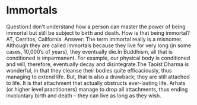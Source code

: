 # Immortals

Question:I don’t understand how a person can master the power of being immortal but still be subject to birth and death. How is that being immortal?​AT, Cerritos, California       Answer: The term immortal really is a misnomer. Although they are called immortals because they live for very long (in some cases, 10,000’s of years), they eventually die.In Buddhism, all that is conditioned is impermanent. For example, our physical body is conditioned and will, therefore, eventually decay and disintegrate.​The Taoist Dharma is wonderful, in that they cleanse their bodies quite efficaciously, thus managing to extend life. But, that is also a drawback; they are still attached to life. It is that attachment that actually obstructs ever-lasting life. Arhats (or higher level practitioners) manage to drop all attachments, thus ending involuntary birth and death – they can live as long as they wish.
